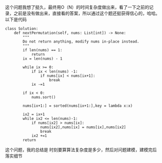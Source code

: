 这个问题我想了挺久，最终用O（N）的时间复杂度做出来，看了一下之前的记录，之前是没有做出来，直接看的答案，所以通过这个题还挺获得信心的，哈哈。 以下是代码
```
class Solution:
    def nextPermutation(self, nums: List[int]) -> None:
        """
        Do not return anything, modify nums in-place instead.
        """
        if len(nums) == 1:
            return
        ix = len(nums) - 1
        
        while ix >= 0:
            if ix < len(nums) -1:
                if nums[ix] < nums[ix+1]:
                    break
            ix -=1
        
        if ix < 0:
            nums.sort() 
        
        nums[ix+1:] = sorted(nums[ix+1:],key = lambda x:x) 
        
        ix2 = ix+1
        while ix2 <= len(nums)-1:
            if nums[ix2] > nums[ix]:
                nums[ix2],nums[ix] = nums[ix],nums[ix2]
                break
            ix2 +=1
        return 
```
这个问题，我的总结是 时刻要算算法复杂度是多少，然后对问题建模，建模完后落实细节
